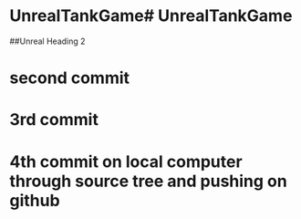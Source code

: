 # UnrealTankGame# UnrealTankGame

##Unreal Heading 2

# second commit

# 3rd commit
# 4th commit on local computer through source tree and pushing on github
